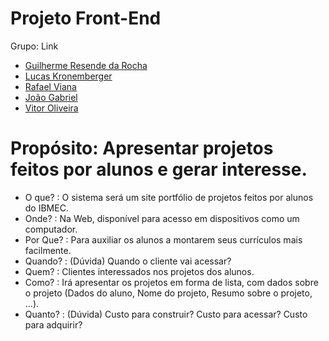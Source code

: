 # Projeto Front-End

Grupo: Link
- [Guilherme Resende da Rocha](https://github.com/Guilherme0Rocha/react-base-project)
- [Lucas Kronemberger](https://github.com/LucasKronemberger/react-base-aula)
- [Rafael Viana](https://github.com/vianaR25/react-base-project)
- [João Gabriel](https://github.com/jmeirelles02/react-base-project)
- [Vitor Oliveira](https://github.com/VitorOsouza02/react-base-project)

# Propósito: Apresentar projetos feitos por alunos e gerar interesse.

- O que? : O sistema será um site portfólio de projetos feitos por alunos do IBMEC.
- Onde? : Na Web, disponível para acesso em dispositivos como um computador.
- Por Que? : Para auxiliar os alunos a montarem seus currículos mais facilmente.
- Quando? : (Dúvida) Quando o cliente vai acessar?
- Quem? : Clientes interessados nos projetos dos alunos.
- Como? : Irá apresentar os projetos em forma de lista, com dados sobre o projeto (Dados do aluno, Nome do projeto, Resumo sobre o projeto, ...).
- Quanto? : (Dúvida) Custo para construir? Custo para acessar? Custo para adquirir?
